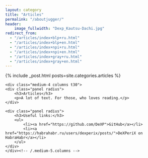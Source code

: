 ```yaml
---
layout: category
title: "Articles"
permalink: "/aboutjugger/"
header:
    image_fullwidth: "Dexp_Kautsu-Dachi.jpg"
redirect_from:
  - "/articles/index+blp+ru.html"
  - "/articles/index+blp+en.html"
  - "/articles/index+npi+ru.html"
  - "/articles/index+npi+en.html"
  - "/articles/index+gray+ru.html"
  - "/articles/index+gray+en.html"
---
```

<div class="row">
	<div class="medium-8 columns t30">
		{% include _post.html posts=site.categories.articles %}
	</div><!-- /.medium-7.columns -->


	<div class="medium-4 columns t30">
	<div class="panel radius">
		<h3>Articles</h3>
		<p>A lot of text. For those, who loves reading.</p>
	</div>

	<div class="panel radius">
		<h3>Useful links:</h3>
		<ul>
			<li><a href="https://github.com/DeXP">GitHub</a></li>
			<li><a href="https://habrahabr.ru/users/dexperix/posts/">DeXPeriX on HabraHabr</a></li>
		</ul>
	</div>
	</div><!-- /.medium-5.columns -->
</div><!-- /.row -->
